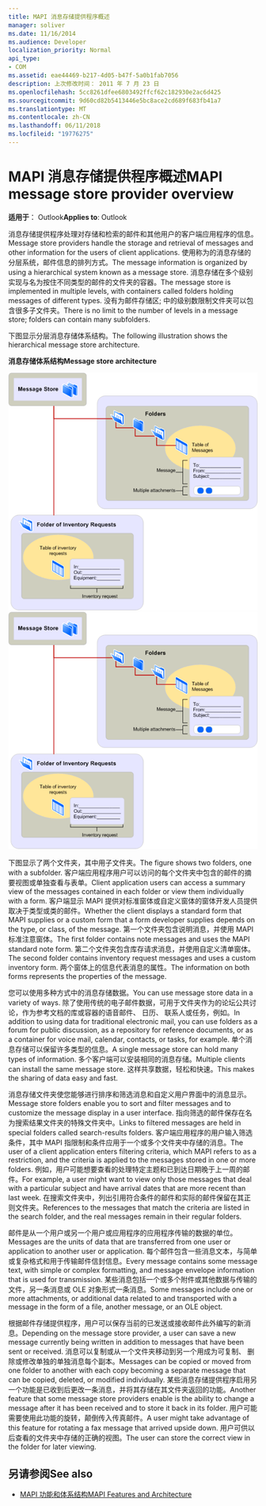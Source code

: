 ```yaml
---
title: MAPI 消息存储提供程序概述
manager: soliver
ms.date: 11/16/2014
ms.audience: Developer
localization_priority: Normal
api_type:
- COM
ms.assetid: eae44469-b217-4d05-b47f-5a0b1fab7056
description: 上次修改时间： 2011 年 7 月 23 日
ms.openlocfilehash: 5cc8261dfee6803492ffcf62c182930e2ac6d425
ms.sourcegitcommit: 9d60cd82b5413446e5bc8ace2cd689f683fb41a7
ms.translationtype: MT
ms.contentlocale: zh-CN
ms.lasthandoff: 06/11/2018
ms.locfileid: "19776275"
---
```

# <a name="mapi-message-store-provider-overview"></a><span data-ttu-id="83fea-103">MAPI 消息存储提供程序概述</span><span class="sxs-lookup"><span data-stu-id="83fea-103">MAPI message store provider overview</span></span>
  
<span data-ttu-id="83fea-104">**适用于**： Outlook</span><span class="sxs-lookup"><span data-stu-id="83fea-104">**Applies to**: Outlook</span></span> 
  
<span data-ttu-id="83fea-105">消息存储提供程序处理对存储和检索的邮件和其他用户的客户端应用程序的信息。</span><span class="sxs-lookup"><span data-stu-id="83fea-105">Message store providers handle the storage and retrieval of messages and other information for the users of client applications.</span></span> <span data-ttu-id="83fea-106">使用称为的消息存储的分层系统，邮件信息的排列方式。</span><span class="sxs-lookup"><span data-stu-id="83fea-106">The message information is organized by using a hierarchical system known as a message store.</span></span> <span data-ttu-id="83fea-107">消息存储在多个级别实现与名为按住不同类型的邮件的文件夹的容器。</span><span class="sxs-lookup"><span data-stu-id="83fea-107">The message store is implemented in multiple levels, with containers called folders holding messages of different types.</span></span> <span data-ttu-id="83fea-108">没有为邮件存储区; 中的级别数限制文件夹可以包含很多子文件夹。</span><span class="sxs-lookup"><span data-stu-id="83fea-108">There is no limit to the number of levels in a message store; folders can contain many subfolders.</span></span> 
  
<span data-ttu-id="83fea-109">下图显示分层消息存储体系结构。</span><span class="sxs-lookup"><span data-stu-id="83fea-109">The following illustration shows the hierarchical message store architecture.</span></span>
  
<span data-ttu-id="83fea-110">**消息存储体系结构**</span><span class="sxs-lookup"><span data-stu-id="83fea-110">**Message store architecture**</span></span>
  
<span data-ttu-id="83fea-111">![消息存储体系结构](media/amapi_03.gif "消息存储体系结构")</span><span class="sxs-lookup"><span data-stu-id="83fea-111">![Message store architecture](media/amapi_03.gif "Message store architecture")</span></span>
  
<span data-ttu-id="83fea-112">下图显示了两个文件夹，其中用子文件夹。</span><span class="sxs-lookup"><span data-stu-id="83fea-112">The figure shows two folders, one with a subfolder.</span></span> <span data-ttu-id="83fea-113">客户端应用程序用户可以访问的每个文件夹中包含的邮件的摘要视图或单独查看与表单。</span><span class="sxs-lookup"><span data-stu-id="83fea-113">Client application users can access a summary view of the messages contained in each folder or view them individually with a form.</span></span> <span data-ttu-id="83fea-114">客户端显示 MAPI 提供对标准窗体或自定义窗体的窗体开发人员提供取决于类型或类的邮件。</span><span class="sxs-lookup"><span data-stu-id="83fea-114">Whether the client displays a standard form that MAPI supplies or a custom form that a form developer supplies depends on the type, or class, of the message.</span></span> <span data-ttu-id="83fea-115">第一个文件夹包含说明消息，并使用 MAPI 标准注意窗体。</span><span class="sxs-lookup"><span data-stu-id="83fea-115">The first folder contains note messages and uses the MAPI standard note form.</span></span> <span data-ttu-id="83fea-116">第二个文件夹包含库存请求消息，并使用自定义清单窗体。</span><span class="sxs-lookup"><span data-stu-id="83fea-116">The second folder contains inventory request messages and uses a custom inventory form.</span></span> <span data-ttu-id="83fea-117">两个窗体上的信息代表消息的属性。</span><span class="sxs-lookup"><span data-stu-id="83fea-117">The information on both forms represents the properties of the message.</span></span>
  
<span data-ttu-id="83fea-118">您可以使用多种方式中的消息存储数据。</span><span class="sxs-lookup"><span data-stu-id="83fea-118">You can use message store data in a variety of ways.</span></span> <span data-ttu-id="83fea-119">除了使用传统的电子邮件数据，可用于文件夹作为的论坛公共讨论，作为参考文档的库或容器的语音邮件、 日历、 联系人或任务，例如。</span><span class="sxs-lookup"><span data-stu-id="83fea-119">In addition to using data for traditional electronic mail, you can use folders as a forum for public discussion, as a repository for reference documents, or as a container for voice mail, calendar, contacts, or tasks, for example.</span></span> <span data-ttu-id="83fea-120">单个消息存储可以保留许多类型的信息。</span><span class="sxs-lookup"><span data-stu-id="83fea-120">A single message store can hold many types of information.</span></span> <span data-ttu-id="83fea-121">多个客户端可以安装相同的消息存储。</span><span class="sxs-lookup"><span data-stu-id="83fea-121">Multiple clients can install the same message store.</span></span> <span data-ttu-id="83fea-122">这样共享数据，轻松和快速。</span><span class="sxs-lookup"><span data-stu-id="83fea-122">This makes the sharing of data easy and fast.</span></span> 
  
<span data-ttu-id="83fea-123">消息存储文件夹使您能够进行排序和筛选消息和自定义用户界面中的消息显示。</span><span class="sxs-lookup"><span data-stu-id="83fea-123">Message store folders enable you to sort and filter messages and to customize the message display in a user interface.</span></span> <span data-ttu-id="83fea-124">指向筛选的邮件保存在名为搜索结果文件夹的特殊文件夹中。</span><span class="sxs-lookup"><span data-stu-id="83fea-124">Links to filtered messages are held in special folders called search-results folders.</span></span> <span data-ttu-id="83fea-125">客户端应用程序的用户输入筛选条件，其中 MAPI 指限制和条件应用于一个或多个文件夹中存储的消息。</span><span class="sxs-lookup"><span data-stu-id="83fea-125">The user of a client application enters filtering criteria, which MAPI refers to as a restriction, and the criteria is applied to the messages stored in one or more folders.</span></span> <span data-ttu-id="83fea-126">例如，用户可能想要查看的处理特定主题和已到达日期晚于上一周的邮件。</span><span class="sxs-lookup"><span data-stu-id="83fea-126">For example, a user might want to view only those messages that deal with a particular subject and have arrival dates that are more recent than last week.</span></span> <span data-ttu-id="83fea-127">在搜索文件夹中，列出引用符合条件的邮件和实际的邮件保留在其正则文件夹。</span><span class="sxs-lookup"><span data-stu-id="83fea-127">References to the messages that match the criteria are listed in the search folder, and the real messages remain in their regular folders.</span></span>
  
<span data-ttu-id="83fea-128">邮件是从一个用户或另一个用户或应用程序的应用程序传输的数据的单位。</span><span class="sxs-lookup"><span data-stu-id="83fea-128">Messages are the units of data that are transferred from one user or application to another user or application.</span></span> <span data-ttu-id="83fea-129">每个邮件包含一些消息文本，与简单或复杂格式和用于传输邮件信封信息。</span><span class="sxs-lookup"><span data-stu-id="83fea-129">Every message contains some message text, with simple or complex formatting, and message envelope information that is used for transmission.</span></span> <span data-ttu-id="83fea-130">某些消息包括一个或多个附件或其他数据与传输的文件，另一条消息或 OLE 对象形式一条消息。</span><span class="sxs-lookup"><span data-stu-id="83fea-130">Some messages include one or more attachments, or additional data related to and transported with a message in the form of a file, another message, or an OLE object.</span></span> 
  
<span data-ttu-id="83fea-131">根据邮件存储提供程序，用户可以保存当前的已发送或接收邮件此外编写的新消息。</span><span class="sxs-lookup"><span data-stu-id="83fea-131">Depending on the message store provider, a user can save a new message currently being written in addition to messages that have been sent or received.</span></span> <span data-ttu-id="83fea-132">消息可以复制或从一个文件夹移动到另一个用成为可复制、 删除或修改单独的单独消息每个副本。</span><span class="sxs-lookup"><span data-stu-id="83fea-132">Messages can be copied or moved from one folder to another with each copy becoming a separate message that can be copied, deleted, or modified individually.</span></span> <span data-ttu-id="83fea-133">某些消息存储提供程序启用另一个功能是已收到后更改一条消息，并将其存储在其文件夹返回的功能。</span><span class="sxs-lookup"><span data-stu-id="83fea-133">Another feature that some message store providers enable is the ability to change a message after it has been received and to store it back in its folder.</span></span> <span data-ttu-id="83fea-134">用户可能需要使用此功能的旋转，颠倒传入传真邮件。</span><span class="sxs-lookup"><span data-stu-id="83fea-134">A user might take advantage of this feature for rotating a fax message that arrived upside down.</span></span> <span data-ttu-id="83fea-135">用户可供以后查看的文件夹中存储的正确的视图。</span><span class="sxs-lookup"><span data-stu-id="83fea-135">The user can store the correct view in the folder for later viewing.</span></span> 
  
## <a name="see-also"></a><span data-ttu-id="83fea-136">另请参阅</span><span class="sxs-lookup"><span data-stu-id="83fea-136">See also</span></span>

- [<span data-ttu-id="83fea-137">MAPI 功能和体系结构</span><span class="sxs-lookup"><span data-stu-id="83fea-137">MAPI Features and Architecture</span></span>](mapi-features-and-architecture.md)

